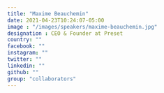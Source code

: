 ```yaml
---
title: "Maxime Beauchemin"
date: 2021-04-23T10:24:07-05:00
image : "/images/speakers/maxime-beauchemin.jpg"
designation : CEO & Founder at Preset
country: ""
facebook: ""
instagram: ""
twitter: ""
linkedin: ""
github: ""
group: "collaborators"
---
```



